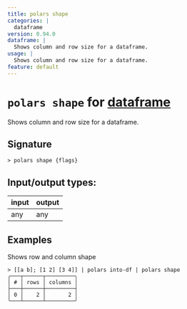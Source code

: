 ```yaml
---
title: polars shape
categories: |
  dataframe
version: 0.94.0
dataframe: |
  Shows column and row size for a dataframe.
usage: |
  Shows column and row size for a dataframe.
feature: default
---
```

<!-- This file is automatically generated. Please edit the command in https://github.com/nushell/nushell instead. -->

# `polars shape` for [dataframe](/commands/categories/dataframe.md)

<div class='command-title'>Shows column and row size for a dataframe.</div>

## Signature

```> polars shape {flags} ```


## Input/output types:

| input | output |
| ----- | ------ |
| any   | any    |

## Examples

Shows row and column shape
```nu
> [[a b]; [1 2] [3 4]] | polars into-df | polars shape
╭───┬──────┬─────────╮
│ # │ rows │ columns │
├───┼──────┼─────────┤
│ 0 │    2 │       2 │
╰───┴──────┴─────────╯

```
